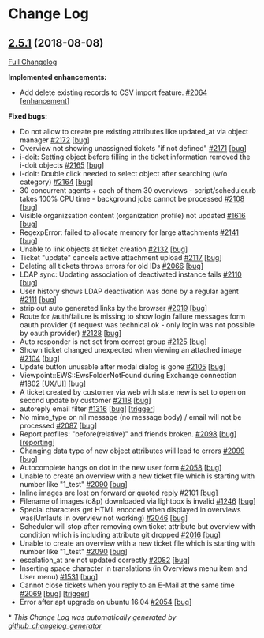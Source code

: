 # Change Log

## [2.5.1](https://github.com/zammad/zammad/tree/2.5.1) (2018-08-08)
[Full Changelog](https://github.com/zammad/zammad/compare/2.5.0...2.5.1)

**Implemented enhancements:**
- Add delete existing records to CSV import feature. [\#2064](https://github.com/zammad/zammad/issues/2064) [[enhancement](https://github.com/zammad/zammad/labels/enhancement)]

**Fixed bugs:**
- Do not allow to create pre existing attributes like updated\_at via object manager [\#2172](https://github.com/zammad/zammad/issues/2172) [[bug](https://github.com/zammad/zammad/labels/bug)]
- Overview not showing unassigned tickets "if not defined" [\#2171](https://github.com/zammad/zammad/issues/2171) [[bug](https://github.com/zammad/zammad/labels/bug)]
- i-doit: Setting object before filling in the ticket information removed the i-doit objects [\#2165](https://github.com/zammad/zammad/issues/2165) [[bug](https://github.com/zammad/zammad/labels/bug)]
- i-doit: Double click needed to select object after searching \(w/o category\) [\#2164](https://github.com/zammad/zammad/issues/2164) [[bug](https://github.com/zammad/zammad/labels/bug)]
- 30 concurrent agents + each of them 30 overviews - script/scheduler.rb takes 100% CPU time - background jobs cannot be processed [\#2108](https://github.com/zammad/zammad/issues/2108) [[bug](https://github.com/zammad/zammad/labels/bug)]
- Visible organizsation content \(organization profile\) not updated [\#1616](https://github.com/zammad/zammad/issues/1616) [[bug](https://github.com/zammad/zammad/labels/bug)]
- RegexpError: failed to allocate memory for large attachments [\#2141](https://github.com/zammad/zammad/issues/2141) [[bug](https://github.com/zammad/zammad/labels/bug)]
- Unable to link objects at ticket creation [\#2132](https://github.com/zammad/zammad/issues/2132) [[bug](https://github.com/zammad/zammad/labels/bug)]
- Ticket "update" cancels active attachment upload [\#2117](https://github.com/zammad/zammad/issues/2117) [[bug](https://github.com/zammad/zammad/labels/bug)]
- Deleting all tickets throws errors for old IDs [\#2066](https://github.com/zammad/zammad/issues/2066) [[bug](https://github.com/zammad/zammad/labels/bug)]
- LDAP sync: Updating association of deactivated instance fails [\#2110](https://github.com/zammad/zammad/issues/2110) [[bug](https://github.com/zammad/zammad/labels/bug)]
- User history shows LDAP deactivation was done by a regular agent [\#2111](https://github.com/zammad/zammad/issues/2111) [[bug](https://github.com/zammad/zammad/labels/bug)]
- strip out auto generated links by the browser [\#2019](https://github.com/zammad/zammad/issues/2019) [[bug](https://github.com/zammad/zammad/labels/bug)]
- Route for /auth/failure is missing to show login failure messages form oauth provider \(if request was technical ok - only login was not possible by oauth provider\) [\#2128](https://github.com/zammad/zammad/issues/2128) [[bug](https://github.com/zammad/zammad/labels/bug)]
- Auto responder is not set from correct group [\#2125](https://github.com/zammad/zammad/issues/2125) [[bug](https://github.com/zammad/zammad/labels/bug)]
- Shown ticket changed unexpected when viewing an attached image [\#2104](https://github.com/zammad/zammad/issues/2104) [[bug](https://github.com/zammad/zammad/labels/bug)]
- Update button unusable after modal dialog is gone [\#2105](https://github.com/zammad/zammad/issues/2105) [[bug](https://github.com/zammad/zammad/labels/bug)]
- Viewpoint::EWS::EwsFolderNotFound during Exchange connection [\#1802](https://github.com/zammad/zammad/issues/1802) [[UX/UI](https://github.com/zammad/zammad/labels/UX/UI)] [[bug](https://github.com/zammad/zammad/labels/bug)]
- A ticket created by customer via web with state new is set to open on second update by customer [\#2118](https://github.com/zammad/zammad/issues/2118) [[bug](https://github.com/zammad/zammad/labels/bug)]
- autoreply email filter [\#1316](https://github.com/zammad/zammad/issues/1316) [[bug](https://github.com/zammad/zammad/labels/bug)] [[trigger](https://github.com/zammad/zammad/labels/trigger)]
- No mime\_type on nil message \(no message body\) / email will not be processed [\#2087](https://github.com/zammad/zammad/issues/2087) [[bug](https://github.com/zammad/zammad/labels/bug)]
- Report profiles: "before\(relative\)" and friends broken. [\#2098](https://github.com/zammad/zammad/issues/2098) [[bug](https://github.com/zammad/zammad/labels/bug)] [[reporting](https://github.com/zammad/zammad/labels/reporting)]
- Changing data type of new object attributes will lead to errors [\#2099](https://github.com/zammad/zammad/issues/2099) [[bug](https://github.com/zammad/zammad/labels/bug)]
- Autocomplete hangs on dot in the new user form [\#2058](https://github.com/zammad/zammad/issues/2058) [[bug](https://github.com/zammad/zammad/labels/bug)]
- Unable to create an overview with a new ticket file which is starting with number like "1\_test" [\#2090](https://github.com/zammad/zammad/issues/2090) [[bug](https://github.com/zammad/zammad/labels/bug)]
- Inline images are lost on forward or quoted reply [\#2101](https://github.com/zammad/zammad/issues/2101) [[bug](https://github.com/zammad/zammad/labels/bug)]
- Filename of images \(c&p\) downloaded via lightbox is invalid [\#1246](https://github.com/zammad/zammad/issues/1246) [[bug](https://github.com/zammad/zammad/labels/bug)]
- Special characters get HTML encoded when displayed in overviews was\(Umlauts in overview not working\) [\#2046](https://github.com/zammad/zammad/issues/2046) [[bug](https://github.com/zammad/zammad/labels/bug)]
- Scheduler will stop after removing own ticket attribute but overview with condition which is including attribute git dropped [\#2016](https://github.com/zammad/zammad/issues/2016) [[bug](https://github.com/zammad/zammad/labels/bug)]
- Unable to create an overview with a new ticket file which is starting with number like "1\_test" [\#2090](https://github.com/zammad/zammad/issues/2090) [[bug](https://github.com/zammad/zammad/labels/bug)]
- escalation\_at are not updated correctly [\#2082](https://github.com/zammad/zammad/issues/2082) [[bug](https://github.com/zammad/zammad/labels/bug)]
- Inserting space character in translations \(in Overviews menu item and User menu\) [\#1531](https://github.com/zammad/zammad/issues/1531) [[bug](https://github.com/zammad/zammad/labels/bug)]
- Cannot close tickets when you reply to an E-Mail at the same time [\#2069](https://github.com/zammad/zammad/issues/2069) [[bug](https://github.com/zammad/zammad/labels/bug)] [[trigger](https://github.com/zammad/zammad/labels/trigger)]
- Error after apt upgrade on ubuntu 16.04 [\#2054](https://github.com/zammad/zammad/issues/2054) [[bug](https://github.com/zammad/zammad/labels/bug)]

\* *This Change Log was automatically generated by [github_changelog_generator](https://github.com/skywinder/Github-Changelog-Generator)*